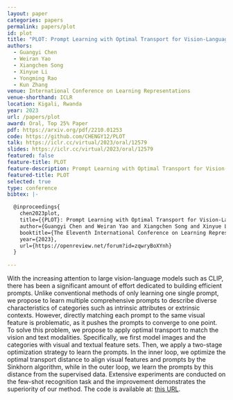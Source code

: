 ```yaml
---
layout: paper
categories: papers
permalink: papers/plot
id: plot
title: "PLOT: Prompt Learning with Optimal Transport for Vision-Language Models"
authors:
  - Guangyi Chen
  - Weiran Yao
  - Xiangchen Song
  - Xinyue Li
  - Yongming Rao
  - Kun Zhang
venue: International Conference on Learning Representations
venue-shorthand: ICLR
location: Kigali, Rwanda
year: 2023
url: /papers/plot
award: Oral, Top 25% Paper
pdf: https://arxiv.org/pdf/2210.01253
code: https://github.com/CHENGY12/PLOT
talk: https://iclr.cc/virtual/2023/oral/12579
slides: https://iclr.cc/virtual/2023/oral/12579
featured: false
feature-title: PLOT
feature-description: Prompt Learning with Optimal Transport for Vision-Language Models
featured-title: PLOT
selected: true
type: conference
bibtex: |-

  @inproceedings{
    chen2023plot,
    title={{PLOT}: Prompt Learning with Optimal Transport for Vision-Language Models},
    author={Guangyi Chen and Weiran Yao and Xiangchen Song and Xinyue Li and Yongming Rao and Kun Zhang},
    booktitle={The Eleventh International Conference on Learning Representations },
    year={2023},
    url={https://openreview.net/forum?id=zqwryBoXYnh}
  }
  
---
```


With the increasing attention to large vision-language models such as CLIP, there has been a significant amount of effort dedicated to building efficient prompts. Unlike conventional methods of only learning one single prompt, we propose to learn multiple comprehensive prompts to describe diverse characteristics of categories such as intrinsic attributes or extrinsic contexts. However, directly matching each prompt to the same visual feature is problematic, as it pushes the prompts to converge to one point. To solve this problem, we propose to apply optimal transport to match the vision and text modalities. Specifically, we first model images and the categories with visual and textual feature sets. Then, we apply a two-stage optimization strategy to learn the prompts. In the inner loop, we optimize the optimal transport distance to align visual features and prompts by the Sinkhorn algorithm, while in the outer loop, we learn the prompts by this distance from the supervised data. Extensive experiments are conducted on the few-shot recognition task and the improvement demonstrates the superiority of our method. The code is available at: [this URL](https://github.com/CHENGY12/PLOT).

